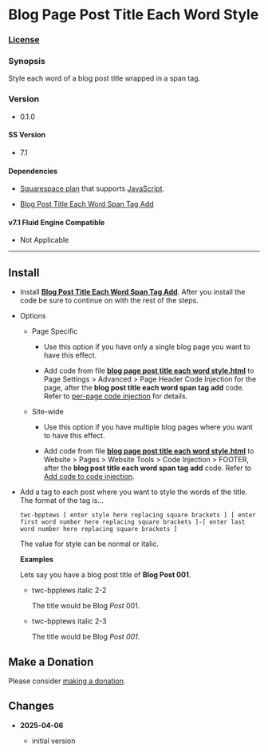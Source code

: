 # Blog Page Post Title Each Word Style

### [License][1]

### Synopsis

Style each word of a blog post title wrapped in a span tag.

### Version

  * 0.1.0

#### SS Version

  * 7.1

#### Dependencies

  * [Squarespace plan][2] that supports [JavaScript][3].
  
  * [Blog Post Title Each Word Span Tag Add][4]

#### v7.1 Fluid Engine Compatible

  * Not Applicable

---

## Install

* Install **[Blog Post Title Each Word Span Tag Add][5]**. After you install
  the code be sure to continue on with the rest of the steps.
  
* Options

  * Page Specific
  
    * Use this option if you have only a single blog page you want to have this
      effect.
      
    * Add code from file **[blog page post title each word style.html][6]** to
      Page Settings > Advanced > Page Header Code Injection for the page, after
      the **blog post title each word span tag add** code. Refer to [per-page
      code injection][7] for details.
      
  * Site-wide
  
    * Use this option if you have multiple blog pages where you want to have
      this effect.
      
    * Add code from file **[blog page post title each word style.html][6]** to
      Website > Pages > Website Tools > Code Injection > FOOTER, after the
      **blog post title each word span tag add** code. Refer to [Add code to
      code injection][8].
      
* Add a tag to each post where you want to style the words of the title. The
  format of the tag is...
  
  ```text
  twc-bpptews [ enter style here replacing square brackets ] [ enter first word number here replacing square brackets ]-[ enter last word number here replacing square brackets ]
  ```
  
  The value for style can be normal or italic.
  
  **Examples**
  
    Lets say you have a blog post title of **Blog Post 001**.
  
    * twc-bpptews italic 2-2
    
      The title would be Blog *Post* 001.
      
    * twc-bpptews italic 2-3
    
      The title would be Blog *Post 001*.

## Make a Donation

Please consider [making a donation][9].

## Changes

<!-- * **2025-04-06**

  * remove dependency on twcsl
  * remove dependency on jQuery
  * bumped version to 0.2.0
  -->
* **2025-04-06**

  * initial version

[1]: https://github.com/tomsWebConsulting/twcsl/blob/main/LICENSE.txt#L1
[2]: https://www.squarespace.com/pricing
[3]: https://en.wikipedia.org/wiki/JavaScript
[4]: https://github.com/tomsWebConsulting/twcsl/tree/main/v7.1/Blog%20Post%20Title%20Each%20Word%20Span%20Tag%20Add
[5]: https://github.com/tomsWebConsulting/twcsl/tree/main/v7.1/Blog%20Post%20Title%20Each%20Word%20Span%20Tag%20Add#blog-post-title-each-word-span-tag-add
[6]: blog%20page%20post%20title%20each%20word%20style.html#L1
[7]: https://support.squarespace.com/hc/en-us/articles/205815908-Using-code-injection#toc-per-page-code-injection
[8]: https://support.squarespace.com/hc/en-us/articles/207099587-Using-private-browsing-or-incognito-mode
[9]: https://github.com/tomsWebConsulting/twcsl#make-a-donation
